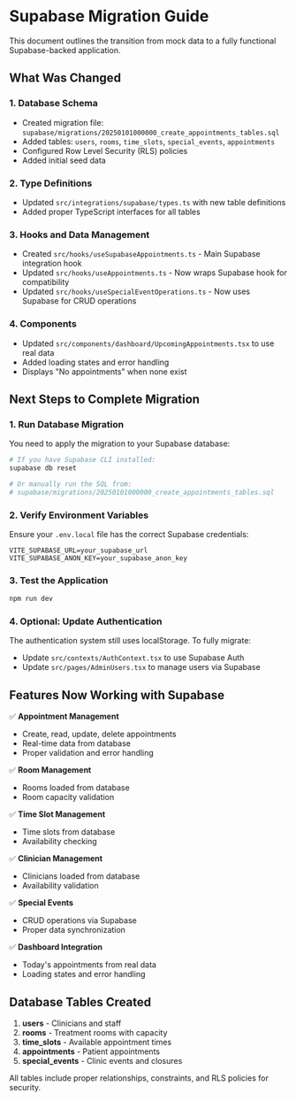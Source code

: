 # Supabase Migration Guide

This document outlines the transition from mock data to a fully functional Supabase-backed application.

## What Was Changed

### 1. Database Schema
- Created migration file: `supabase/migrations/20250101000000_create_appointments_tables.sql`
- Added tables: `users`, `rooms`, `time_slots`, `special_events`, `appointments`
- Configured Row Level Security (RLS) policies
- Added initial seed data

### 2. Type Definitions
- Updated `src/integrations/supabase/types.ts` with new table definitions
- Added proper TypeScript interfaces for all tables

### 3. Hooks and Data Management
- Created `src/hooks/useSupabaseAppointments.ts` - Main Supabase integration hook
- Updated `src/hooks/useAppointments.ts` - Now wraps Supabase hook for compatibility
- Updated `src/hooks/useSpecialEventOperations.ts` - Now uses Supabase for CRUD operations

### 4. Components
- Updated `src/components/dashboard/UpcomingAppointments.tsx` to use real data
- Added loading states and error handling
- Displays "No appointments" when none exist

## Next Steps to Complete Migration

### 1. Run Database Migration
You need to apply the migration to your Supabase database:

```bash
# If you have Supabase CLI installed:
supabase db reset

# Or manually run the SQL from:
# supabase/migrations/20250101000000_create_appointments_tables.sql
```

### 2. Verify Environment Variables
Ensure your `.env.local` file has the correct Supabase credentials:

```env
VITE_SUPABASE_URL=your_supabase_url
VITE_SUPABASE_ANON_KEY=your_supabase_anon_key
```

### 3. Test the Application
```bash
npm run dev
```

### 4. Optional: Update Authentication
The authentication system still uses localStorage. To fully migrate:
- Update `src/contexts/AuthContext.tsx` to use Supabase Auth
- Update `src/pages/AdminUsers.tsx` to manage users via Supabase

## Features Now Working with Supabase

✅ **Appointment Management**
- Create, read, update, delete appointments
- Real-time data from database
- Proper validation and error handling

✅ **Room Management**
- Rooms loaded from database
- Room capacity validation

✅ **Time Slot Management**
- Time slots from database
- Availability checking

✅ **Clinician Management**
- Clinicians loaded from database
- Availability validation

✅ **Special Events**
- CRUD operations via Supabase
- Proper data synchronization

✅ **Dashboard Integration**
- Today's appointments from real data
- Loading states and error handling

## Database Tables Created

1. **users** - Clinicians and staff
2. **rooms** - Treatment rooms with capacity
3. **time_slots** - Available appointment times
4. **appointments** - Patient appointments
5. **special_events** - Clinic events and closures

All tables include proper relationships, constraints, and RLS policies for security.